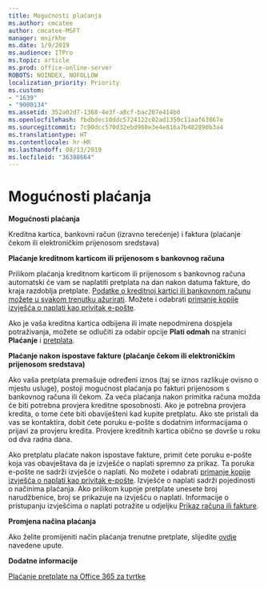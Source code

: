 ```yaml
---
title: Mogućnosti plaćanja
ms.author: cmcatee
author: cmcatee-MSFT
manager: mnirkhe
ms.date: 1/9/2019
ms.audience: ITPro
ms.topic: article
ms.prod: office-online-server
ROBOTS: NOINDEX, NOFOLLOW
localization_priority: Priority
ms.custom:
- "1639"
- "9000134"
ms.assetid: 352a02d7-1368-4e3f-a8cf-bac207e414b0
ms.openlocfilehash: fbdbdec10ddc5724122c02ad1350c11aaf63867e
ms.sourcegitcommit: 7c90dcc570d32ebd968e3e4e816a7b482890b3a4
ms.translationtype: HT
ms.contentlocale: hr-HR
ms.lasthandoff: 08/13/2019
ms.locfileid: "36388664"
---
```

# <a name="payment-options"></a>Mogućnosti plaćanja

**Mogućnosti plaćanja**
  
Kreditna kartica, bankovni račun (izravno terećenje) i faktura (plaćanje čekom ili elektroničkim prijenosom sredstava)
  
**Plaćanje kreditnom karticom ili prijenosom s bankovnog računa**
  
Prilikom plaćanja kreditnom karticom ili prijenosom s bankovnog računa automatski će vam se naplatiti pretplata na dan nakon datuma fakture, do kraja razdoblja pretplate. [Podatke o kreditnoj kartici ili bankovnom računu možete u svakom trenutku ažurirati](https://docs.microsoft.com/office365/admin/subscriptions-and-billing/add-update-or-remove-credit-card-or-bank-account). Možete i odabrati [primanje kopije izvješća o naplati kao privitak e-pošte](https://docs.microsoft.com/office365/admin/subscriptions-and-billing/pay-for-your-subscription#receive-a-copy-of-your-billing-statement-in-email).
  
Ako je vaša kreditna kartica odbijena ili imate nepodmirena dospjela potraživanja, možete se odlučiti za odabir opcije **Plati odmah** na stranici **Plaćanje** i [pretplata](https://portal.office.com/adminportal/home#/subscriptions).
  
**Plaćanje nakon ispostave fakture (plaćanje čekom ili elektroničkim prijenosom sredstava)**
  
Ako vaša pretplata premašuje određeni iznos (taj se iznos razlikuje ovisno o mjestu usluge), postoji mogućnost plaćanja po fakturi prijenosom s bankovnog računa ili čekom. Za veća plaćanja nakon primitka računa možda će biti potrebna provjera kreditne sposobnosti. Ako je potrebna provjera kredita, o tome ćete biti obaviješteni kad kupite pretplatu. Ako ste pristali da vas se kontaktira, dobit ćete poruku e-pošte s dodatnim informacijama o prijavi za provjeru kredita. Provjere kreditnih kartica obično se dovrše u roku od dva radna dana.
  
Ako pretplatu plaćate nakon ispostave fakture, primit ćete poruku e-pošte koja vas obavještava da je izvješće o naplati spremno za prikaz. Ta poruka e-pošte ne sadrži izvješće o naplati. No možete i odabrati [primanje kopije izvješća o naplati kao privitak e-pošte](https://docs.microsoft.com/office365/admin/subscriptions-and-billing/pay-for-your-subscription#receive-a-copy-of-your-billing-statement-in-email). Izvješće o naplati sadrži pojedinosti o načinima plaćanja. Ako prilikom kupnje pretplate unesete broj narudžbenice, broj se prikazuje na izvješću o naplati. Informacije o pristupanju izvješćima o naplati potražite u odjeljku [Prikaz računa ili fakture](https://docs.microsoft.com/office365/admin/subscriptions-and-billing/view-your-bill-or-invoice).
  
**Promjena načina plaćanja**
  
Ako želite promijeniti način plaćanja trenutne pretplate, slijedite [ovdje](https://docs.microsoft.com/office365/admin/subscriptions-and-billing/change-payment-method) navedene upute.
  
**Dodatne informacije**
  
[Plaćanje pretplate na Office 365 za tvrtke](https://docs.microsoft.com/office365/admin/subscriptions-and-billing/pay-for-your-subscription)